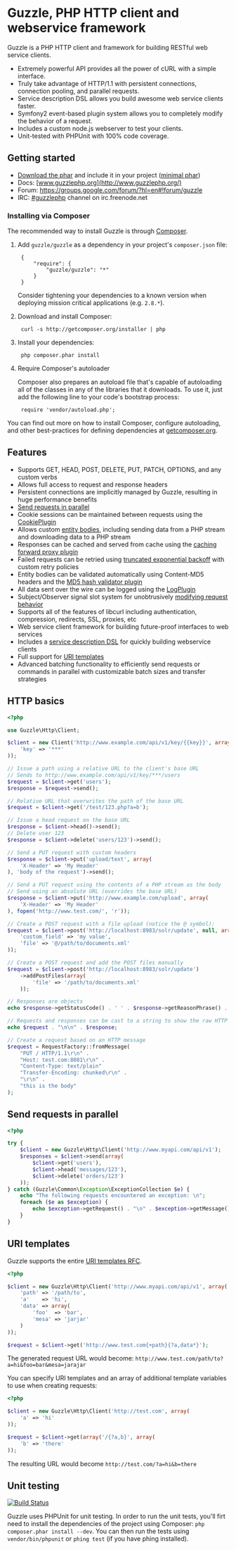Guzzle, PHP HTTP client and webservice framework
================================================

Guzzle is a PHP HTTP client and framework for building RESTful web service clients.

- Extremely powerful API provides all the power of cURL with a simple interface.
- Truly take advantage of HTTP/1.1 with persistent connections, connection pooling, and parallel requests.
- Service description DSL allows you build awesome web service clients faster.
- Symfony2 event-based plugin system allows you to completely modify the behavior of a request.
- Includes a custom node.js webserver to test your clients.
- Unit-tested with PHPUnit with 100% code coverage.

Getting started
---------------

- [Download the phar](http://guzzlephp.org/guzzle.phar) and include it in your project ([minimal phar](http://guzzlephp.org/guzzle-min.phar))
- Docs: [www.guzzlephp.org](http://www.guzzlephp.org/)
- Forum: https://groups.google.com/forum/?hl=en#!forum/guzzle
- IRC: [#guzzlephp](irc://irc.freenode.net/#guzzlephp) channel on irc.freenode.net

### Installing via Composer

The recommended way to install Guzzle is through [Composer](http://getcomposer.org).

1. Add ``guzzle/guzzle`` as a dependency in your project's ``composer.json`` file:

        {
            "require": {
                "guzzle/guzzle": "*"
            }
        }

    Consider tightening your dependencies to a known version when deploying mission critical applications (e.g. ``2.8.*``).

2. Download and install Composer:

        curl -s http://getcomposer.org/installer | php

3. Install your dependencies:

        php composer.phar install

4. Require Composer's autoloader

    Composer also prepares an autoload file that's capable of autoloading all of the classes in any of the libraries that it downloads. To use it, just add the following line to your code's bootstrap process:

        require 'vendor/autoload.php';

You can find out more on how to install Composer, configure autoloading, and other best-practices for defining dependencies at [getcomposer.org](http://getcomposer.org).

Features
--------

- Supports GET, HEAD, POST, DELETE, PUT, PATCH, OPTIONS, and any custom verbs
- Allows full access to request and response headers
- Persistent connections are implicitly managed by Guzzle, resulting in huge performance benefits
- [Send requests in parallel](http://guzzlephp.org/tour/http.html#send-http-requests-in-parallel)
- Cookie sessions can be maintained between requests using the [CookiePlugin](http://guzzlephp.org/tour/http.html#cookie-session-plugin)
- Allows custom [entity bodies](http://guzzlephp.org/tour/http.html#entity-bodies), including sending data from a PHP stream and downloading data to a PHP stream
- Responses can be cached and served from cache using the [caching forward proxy plugin](http://guzzlephp.org/tour/http.html#php-based-caching-forward-proxy)
- Failed requests can be retried using [truncated exponential backoff](http://guzzlephp.org/tour/http.html#truncated-exponential-backoff) with custom retry policies
- Entity bodies can be validated automatically using Content-MD5 headers and the [MD5 hash validator plugin](http://guzzlephp.org/tour/http.html#md5-hash-validator-plugin)
- All data sent over the wire can be logged using the [LogPlugin](http://guzzlephp.org/tour/http.html#over-the-wire-logging)
- Subject/Observer signal slot system for unobtrusively [modifying request behavior](http://guzzlephp.org/guide/http/creating_plugins.html)
- Supports all of the features of libcurl including authentication, compression, redirects, SSL, proxies, etc
- Web service client framework for building future-proof interfaces to web services
- Includes a [service description DSL](http://guzzlephp.org/guide/service/service_descriptions.html) for quickly building webservice clients
- Full support for [URI templates](http://tools.ietf.org/html/rfc6570)
- Advanced batching functionality to efficiently send requests or commands in parallel with customizable batch sizes and transfer strategies

HTTP basics
-----------

```php
<?php

use Guzzle\Http\Client;

$client = new Client('http://www.example.com/api/v1/key/{{key}}', array(
    'key' => '***'
));

// Issue a path using a relative URL to the client's base URL
// Sends to http://www.example.com/api/v1/key/***/users
$request = $client->get('users');
$response = $request->send();

// Relative URL that overwrites the path of the base URL
$request = $client->get('/test/123.php?a=b');

// Issue a head request on the base URL
$response = $client->head()->send();
// Delete user 123
$response = $client->delete('users/123')->send();

// Send a PUT request with custom headers
$response = $client->put('upload/text', array(
    'X-Header' => 'My Header'
), 'body of the request')->send();

// Send a PUT request using the contents of a PHP stream as the body
// Send using an absolute URL (overrides the base URL)
$response = $client->put('http://www.example.com/upload', array(
    'X-Header' => 'My Header'
), fopen('http://www.test.com/', 'r'));

// Create a POST request with a file upload (notice the @ symbol):
$request = $client->post('http://localhost:8983/solr/update', null, array (
    'custom_field' => 'my value',
    'file' => '@/path/to/documents.xml'
));

// Create a POST request and add the POST files manually
$request = $client->post('http://localhost:8983/solr/update')
    ->addPostFiles(array(
        'file' => '/path/to/documents.xml'
    ));

// Responses are objects
echo $response->getStatusCode() . ' ' . $response->getReasonPhrase() . "\n";

// Requests and responses can be cast to a string to show the raw HTTP message
echo $request . "\n\n" . $response;

// Create a request based on an HTTP message
$request = RequestFactory::fromMessage(
    "PUT / HTTP/1.1\r\n" .
    "Host: test.com:8081\r\n" .
    "Content-Type: text/plain"
    "Transfer-Encoding: chunked\r\n" .
    "\r\n" .
    "this is the body"
);
```

Send requests in parallel
-------------------------

```php
<?php

try {
    $client = new Guzzle\Http\Client('http://www.myapi.com/api/v1');
    $responses = $client->send(array(
        $client->get('users'),
        $client->head('messages/123'),
        $client->delete('orders/123')
    ));
} catch (Guzzle\Common\Exception\ExceptionCollection $e) {
    echo "The following requests encountered an exception: \n";
    foreach ($e as $exception) {
        echo $exception->getRequest() . "\n" . $exception->getMessage() . "\n";
    }
}
```

URI templates
-------------

Guzzle supports the entire [URI templates RFC](http://tools.ietf.org/html/rfc6570).

```php
<?php

$client = new Guzzle\Http\Client('http://www.myapi.com/api/v1', array(
    'path' => '/path/to',
    'a'    => 'hi',
    'data' => array(
        'foo'  => 'bar',
        'mesa' => 'jarjar'
    )
));

$request = $client->get('http://www.test.com{+path}{?a,data*}');
```

The generated request URL would become: ``http://www.test.com/path/to?a=hi&foo=bar&mesa=jarajar``

You can specify URI templates and an array of additional template variables to use when creating requests:

```php
<?php

$client = new Guzzle\Http\Client('http://test.com', array(
    'a' => 'hi'
));

$request = $client->get(array('/{?a,b}', array(
    'b' => 'there'
));
```

The resulting URL would become ``http://test.com/?a=hi&b=there``

Unit testing
------------

[![Build Status](https://secure.travis-ci.org/guzzle/guzzle.png?branch=master)](http://travis-ci.org/guzzle/guzzle)

Guzzle uses PHPUnit for unit testing. In order to run the unit tests, you'll firt need
to install the dependencies of the project using Composer: `php composer.phar install --dev`.
You can then run the tests using `vendor/bin/phpunit` or `phing test` (if you have phing installed).
